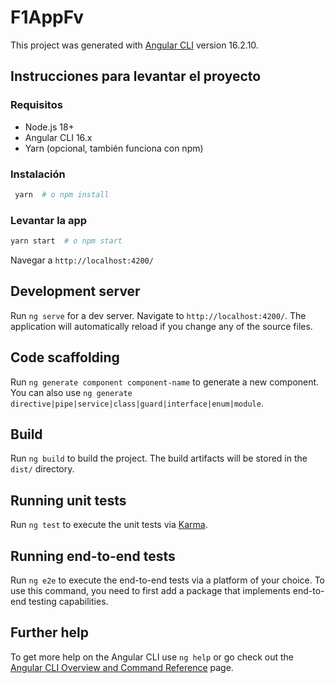 # F1AppFv

This project was generated with [Angular CLI](https://github.com/angular/angular-cli) version 16.2.10.

## Instrucciones para levantar el proyecto

### Requisitos
- Node.js 18+
- Angular CLI 16.x
- Yarn (opcional, también funciona con npm)

### Instalación
```bash
 yarn  # o npm install
```
### Levantar la app
```bash
yarn start  # o npm start
```
Navegar a `http://localhost:4200/`

## Development server

Run `ng serve` for a dev server. Navigate to `http://localhost:4200/`. The application will automatically reload if you change any of the source files.

## Code scaffolding

Run `ng generate component component-name` to generate a new component. You can also use `ng generate directive|pipe|service|class|guard|interface|enum|module`.

## Build

Run `ng build` to build the project. The build artifacts will be stored in the `dist/` directory.

## Running unit tests

Run `ng test` to execute the unit tests via [Karma](https://karma-runner.github.io).

## Running end-to-end tests

Run `ng e2e` to execute the end-to-end tests via a platform of your choice. To use this command, you need to first add a package that implements end-to-end testing capabilities.

## Further help

To get more help on the Angular CLI use `ng help` or go check out the [Angular CLI Overview and Command Reference](https://angular.io/cli) page.
